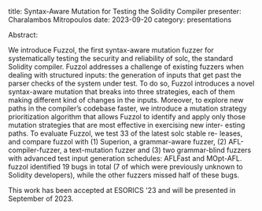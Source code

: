 title: Syntax-Aware Mutation for Testing the Solidity Compiler
presenter: Charalambos Mitropoulos
date: 2023-09-20
category: presentations

Abstract:

We introduce Fuzzol, the first syntax-aware mutation fuzzer
for systematically testing the security and reliability of solc, the standard Solidity compiler.
Fuzzol addresses a challenge of existing fuzzers
when dealing with structured inputs: the generation of inputs that get
past the parser checks of the system under test.
To do so, Fuzzol introduces a novel syntax-aware mutation that breaks into three strategies,
each of them making different kind of changes in the inputs.
Moreover, to explore new paths in the compiler’s codebase faster,
we introduce a mutation strategy prioritization algorithm that allows Fuzzol to identify and apply only
those mutation strategies that are most effective in exercising new inter-
esting paths. To evaluate Fuzzol, we test 33 of the latest solc stable re-
leases, and compare fuzzol with (1) Superion, a grammar-aware fuzzer,
(2) AFL-compiler-fuzzer, a text-mutation fuzzer and (3) two grammar-blind
fuzzers with advanced test input generation schedules: AFLFast
and MOpt-AFL. fuzzol identified 19 bugs in total (7 of which were previously
unknown to Solidity developers), while the other fuzzers missed
half of these bugs.

This work has been accepted at ESORICS '23 and will be presented in September of 2023.
